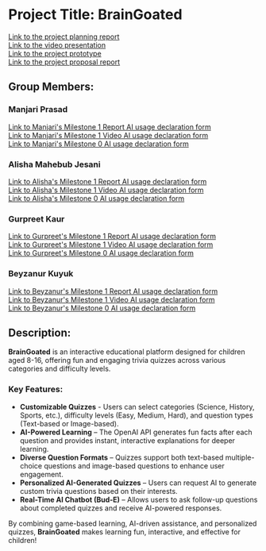 # Project Title: BrainGoated

[Link to the project planning report](docs/ProjectPlanningReport_Group11.pdf) <br>
[Link to the video presentation](https://www.youtube.com/watch?v=pwyDFatt1-o&ab_channel=GurpreetKaur) <br>
[Link to the project prototype](https://www.figma.com/proto/qPQ5OmbuZX0GfM0ORjTRY7/BrainGoated-High-Fidelity?node-id=1-7918&p=f&t=iyIZPMzAKc8B15mS-1&scaling=min-zoom&content-scaling=fixed&page-id=0%3A1&starting-point-node-id=1%3A7918) <br>
[Link to the project proposal report](docs/ProjectProposalReport_Group11.pdf)

## Group Members: 
### Manjari Prasad  
[Link to Manjari's Milestone 1 Report AI usage declaration form](docs/M1_Report_AI_Declaration_Manjari_Prasad_Seeja_301587588.pdf)  
[Link to Manjari's Milestone 1 Video AI usage declaration form](docs/M1_Video_AI_Declaration_Manjari_Prasad_Seeja_301587588.pdf)  
[Link to Manjari's Milestone 0 AI usage declaration form](docs/M0_AI_Declaration_Manjari_Prasad_Seeja_301587588.pdf)  

### Alisha Mahebub Jesani  
[Link to Alisha's Milestone 1 Report AI usage declaration form](docs/M0_AI_Disclosure_Alisha_Mahebub_Jesani_301591998.pdf)  
[Link to Alisha's Milestone 1 Video AI usage declaration form](docs/M0_AI_Disclosure_Alisha_Mahebub_Jesani_301591998.pdf)  
[Link to Alisha's Milestone 0 AI usage declaration form](docs/M0_AI_Disclosure_Alisha_Mahebub_Jesani_301591998.pdf)  

### Gurpreet Kaur  
[Link to Gurpreet's Milestone 1 Report AI usage declaration form](docs/M0_AI_Disclosure_Gupreet_Kaur_301575453.pdf)  
[Link to Gurpreet's Milestone 1 Video AI usage declaration form](docs/M0_AI_Disclosure_Gupreet_Kaur_301575453.pdf)  
[Link to Gurpreet's Milestone 0 AI usage declaration form](docs/M0_AI_Disclosure_Gupreet_Kaur_301575453.pdf)  

### Beyzanur Kuyuk  
[Link to Beyzanur's Milestone 1 Report AI usage declaration form](docs/M1_Report_AI_Declaration_Beyzanur_Kuyuk_301591586.pdf)  
[Link to Beyzanur's Milestone 1 Video AI usage declaration form](docs/M1_Video_AI_Declaration_Beyzanur_Kuyuk_301591586.pdf)  
[Link to Beyzanur's Milestone 0 AI usage declaration form](docs/M0_AI_Declaration_Beyzanur_Kuyuk_301591586.pdf)  

## Description:
**BrainGoated** is an interactive educational platform designed for children aged 8-16, offering fun and engaging trivia quizzes across various categories and difficulty levels.

### **Key Features:**
- **Customizable Quizzes** - Users can select categories (Science, History, Sports, etc.), difficulty levels (Easy, Medium, Hard), and question types (Text-based or Image-based).
- **AI-Powered Learning** – The OpenAI API generates fun facts after each question and provides instant, interactive explanations for deeper learning.
- **Diverse Question Formats** – Quizzes support both text-based multiple-choice questions and image-based questions to enhance user engagement.
- **Personalized AI-Generated Quizzes** – Users can request AI to generate custom trivia questions based on their interests.
- **Real-Time AI Chatbot (Bud-E)** – Allows users to ask follow-up questions about completed quizzes and receive AI-powered responses.


By combining game-based learning, AI-driven assistance, and personalized quizzes, **BrainGoated** makes learning fun, interactive, and effective for children!
